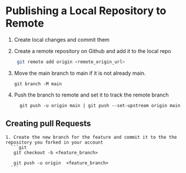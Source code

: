 # Publishing a Local Repository to Remote
  1. Create local changes and commit them
  2. Create a remote repository on Github and add it to the local repo
     ```bash
      git remote add origin <remote_origin_url>
      ```
  3. Move the main  branch to main if it is not already main.
      ```
      git branch -M main 
      ```

  4. Push the branch to remote and set it to track the remote branch 
     ```
       git push -u origin main | git push --set-upstream origin main
     ```
     
  ## Creating  pull Requests
    1. Create the new branch for the feature and commit it to the the repository you forked in your account
      ```git
       git checkout -b <feature_branch>

       git push -u origin  <feature_branch>
      ```